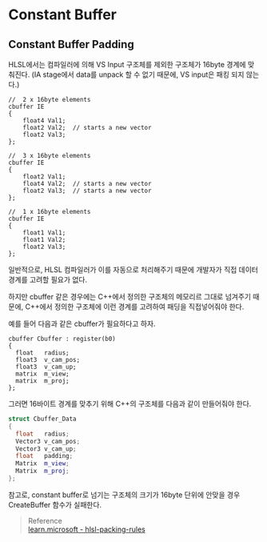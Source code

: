 # Constant Buffer
## Constant Buffer Padding
HLSL에서는 컴파일러에 의해 VS Input 구조체를 제외한 구조체가 16byte 경계에 맞춰진다.
(IA stage에서 data를 unpack 할 수 없기 때문에, VS input은 패킹 되지 않는다.)

```
//  2 x 16byte elements
cbuffer IE
{
    float4 Val1;
    float2 Val2;  // starts a new vector
    float2 Val3;
};

//  3 x 16byte elements
cbuffer IE
{
    float2 Val1;
    float4 Val2;  // starts a new vector
    float2 Val3;  // starts a new vector
};

//  1 x 16byte elements
cbuffer IE
{
    float1 Val1;
    float1 Val2;
    float2 Val3;
};
```

일반적으로, HLSL 컴파일러가 이를 자동으로 처리해주기 때문에 개발자가 직접 데이터 경계를 고려할 필요가 없다.

하지만 cbuffer 같은 경우에는 C++에서 정의한 구조체의 메모리르 그대로 넘겨주기 때문에, C++에서 정의한 구조체에 이런 경계를 고려하여 패딩을 직접넣어줘야 한다.

예를 들어 다음과 같은 cbuffer가 필요하다고 하자.
```
cbuffer Cbuffer : register(b0)
{
  float   radius;
  float3  v_cam_pos;
  float3  v_cam_up;
  matrix  m_view;
  matrix  m_proj;
};
```

그러면 16바이트 경계를 맞추기 위해 C++의 구조체를 다음과 같이 만들어줘야 한다.
```cpp
struct Cbuffer_Data
{
  float   radius;
  Vector3 v_cam_pos;
  Vector3 v_cam_up;
  float   padding;
  Matrix  m_view;
  Matrix  m_proj;
};
```

참고로, constant buffer로 넘기는 구조체의 크기가 16byte 단위에 안맞을 경우 CreateBuffer 함수가 실패한다.

> Reference  
> [learn.microsoft - hlsl-packing-rules](https://learn.microsoft.com/en-us/windows/win32/direct3dhlsl/dx-graphics-hlsl-packing-rules)